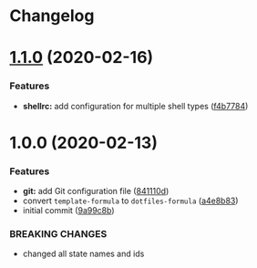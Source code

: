# Changelog

# [1.1.0](https://github.com/dafyddj/dotfiles-formula/compare/v1.0.0...v1.1.0) (2020-02-16)


### Features

* **shellrc:** add configuration for multiple shell types ([f4b7784](https://github.com/dafyddj/dotfiles-formula/commit/f4b77840f66730dd504213d7aa0cd9fed02ebaff))

# 1.0.0 (2020-02-13)


### Features

* **git:** add Git configuration file ([841110d](https://github.com/dafyddj/dotfiles-formula/commit/841110dc7da76d2bcd011a50b2909a0e9b1c4162))
* convert `template-formula` to `dotfiles-formula` ([a4e8b83](https://github.com/dafyddj/dotfiles-formula/commit/a4e8b8344d410f036b452d1bcf2d466174af6fad))
* initial commit ([9a99c8b](https://github.com/dafyddj/dotfiles-formula/commit/9a99c8b1c23897bcbe2097df3fae8d04647aa801))


### BREAKING CHANGES

* changed all state names and ids
